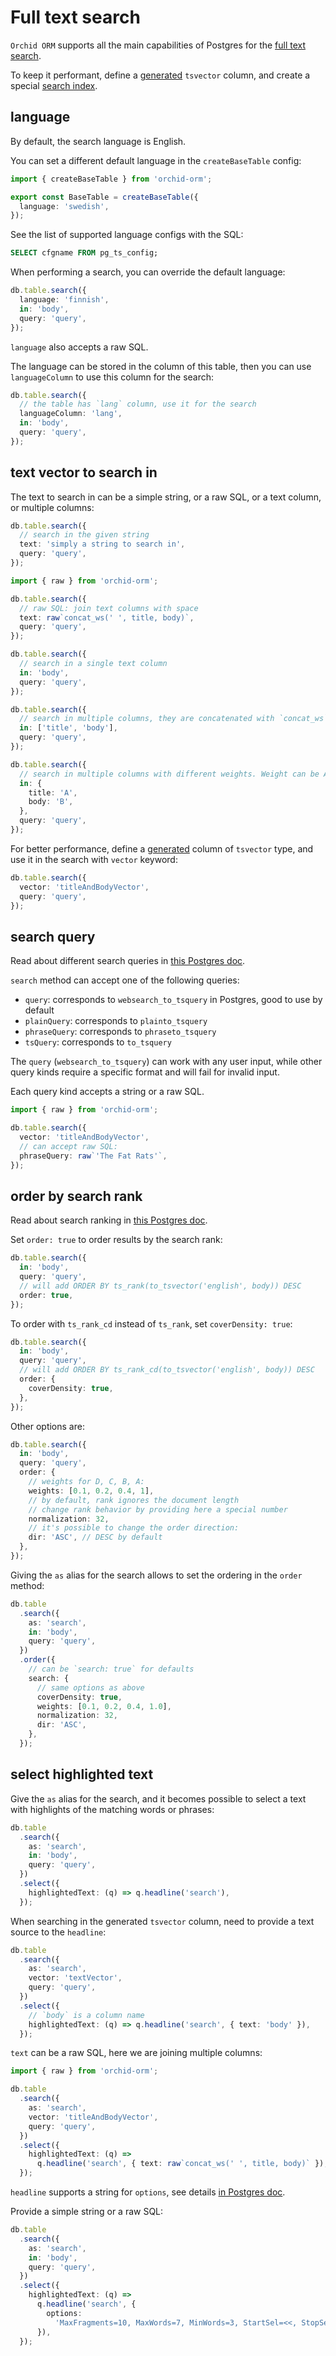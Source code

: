 # Full text search

`Orchid ORM` supports all the main capabilities of Postgres for the [full text search](https://www.postgresql.org/docs/current/textsearch.html).

To keep it performant, define a [generated](/guide/migration-column-methods#generated) `tsvector` column, and create a special [search index](/guide/migration-column-methods#searchindex).

## language

[//]: # 'has JSDoc'

By default, the search language is English.

You can set a different default language in the `createBaseTable` config:

```ts
import { createBaseTable } from 'orchid-orm';

export const BaseTable = createBaseTable({
  language: 'swedish',
});
```

See the list of supported language configs with the SQL:

```sql
SELECT cfgname FROM pg_ts_config;
```

When performing a search, you can override the default language:

```ts
db.table.search({
  language: 'finnish',
  in: 'body',
  query: 'query',
});
```

`language` also accepts a raw SQL.

The language can be stored in the column of this table, then you can use `languageColumn` to use this column for the search:

```ts
db.table.search({
  // the table has `lang` column, use it for the search
  languageColumn: 'lang',
  in: 'body',
  query: 'query',
});
```

## text vector to search in

[//]: # 'has JSDoc'

The text to search in can be a simple string, or a raw SQL, or a text column, or multiple columns:

```ts
db.table.search({
  // search in the given string
  text: 'simply a string to search in',
  query: 'query',
});

import { raw } from 'orchid-orm';

db.table.search({
  // raw SQL: join text columns with space
  text: raw`concat_ws(' ', title, body)`,
  query: 'query',
});

db.table.search({
  // search in a single text column
  in: 'body',
  query: 'query',
});

db.table.search({
  // search in multiple columns, they are concatenated with `concat_ws` as shown above
  in: ['title', 'body'],
  query: 'query',
});

db.table.search({
  // search in multiple columns with different weights. Weight can be A, B, C, or D
  in: {
    title: 'A',
    body: 'B',
  },
  query: 'query',
});
```

For better performance, define a [generated](/guide/migration-column-methods#generated) column of `tsvector` type, and use it in the search with `vector` keyword:

```ts
db.table.search({
  vector: 'titleAndBodyVector',
  query: 'query',
});
```

## search query

[//]: # 'has JSDoc'

Read about different search queries in [this Postgres doc](https://www.postgresql.org/docs/current/textsearch-controls.html#TEXTSEARCH-PARSING-QUERIES).

`search` method can accept one of the following queries:

- `query`: corresponds to `websearch_to_tsquery` in Postgres, good to use by default
- `plainQuery`: corresponds to `plainto_tsquery`
- `phraseQuery`: corresponds to `phraseto_tsquery`
- `tsQuery`: corresponds to `to_tsquery`

The `query` (`websearch_to_tsquery`) can work with any user input, while other query kinds require a specific format and will fail for invalid input.

Each query kind accepts a string or a raw SQL.

```ts
import { raw } from 'orchid-orm';

db.table.search({
  vector: 'titleAndBodyVector',
  // can accept raw SQL:
  phraseQuery: raw`'The Fat Rats'`,
});
```

## order by search rank

[//]: # 'has JSDoc'

Read about search ranking in [this Postgres doc](https://www.postgresql.org/docs/current/textsearch-controls.html#TEXTSEARCH-RANKING).

Set `order: true` to order results by the search rank:

```ts
db.table.search({
  in: 'body',
  query: 'query',
  // will add ORDER BY ts_rank(to_tsvector('english', body)) DESC
  order: true,
});
```

To order with `ts_rank_cd` instead of `ts_rank`, set `coverDensity: true`:

```ts
db.table.search({
  in: 'body',
  query: 'query',
  // will add ORDER BY ts_rank_cd(to_tsvector('english', body)) DESC
  order: {
    coverDensity: true,
  },
});
```

Other options are:

```ts
db.table.search({
  in: 'body',
  query: 'query',
  order: {
    // weights for D, C, B, A:
    weights: [0.1, 0.2, 0.4, 1],
    // by default, rank ignores the document length
    // change rank behavior by providing here a special number
    normalization: 32,
    // it's possible to change the order direction:
    dir: 'ASC', // DESC by default
  },
});
```

Giving the `as` alias for the search allows to set the ordering in the `order` method:

```ts
db.table
  .search({
    as: 'search',
    in: 'body',
    query: 'query',
  })
  .order({
    // can be `search: true` for defaults
    search: {
      // same options as above
      coverDensity: true,
      weights: [0.1, 0.2, 0.4, 1.0],
      normalization: 32,
      dir: 'ASC',
    },
  });
```

## select highlighted text

[//]: # 'has JSDoc'

Give the `as` alias for the search, and it becomes possible to select a text with highlights of the matching words or phrases:

```ts
db.table
  .search({
    as: 'search',
    in: 'body',
    query: 'query',
  })
  .select({
    highlightedText: (q) => q.headline('search'),
  });
```

When searching in the generated `tsvector` column, need to provide a text source to the `headline`:

```ts
db.table
  .search({
    as: 'search',
    vector: 'textVector',
    query: 'query',
  })
  .select({
    // `body` is a column name
    highlightedText: (q) => q.headline('search', { text: 'body' }),
  });
```

`text` can be a raw SQL, here we are joining multiple columns:

```ts
import { raw } from 'orchid-orm';

db.table
  .search({
    as: 'search',
    vector: 'titleAndBodyVector',
    query: 'query',
  })
  .select({
    highlightedText: (q) =>
      q.headline('search', { text: raw`concat_ws(' ', title, body)` }),
  });
```

`headline` supports a string for `options`, see details [in Postgres doc](https://www.postgresql.org/docs/current/textsearch-controls.html#TEXTSEARCH-HEADLINE).

Provide a simple string or a raw SQL:

```ts
db.table
  .search({
    as: 'search',
    in: 'body',
    query: 'query',
  })
  .select({
    highlightedText: (q) =>
      q.headline('search', {
        options:
          'MaxFragments=10, MaxWords=7, MinWords=3, StartSel=<<, StopSel=>>',
      }),
  });
```
